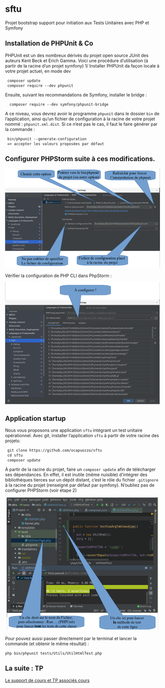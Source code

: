# sftu
Projet bootstrap support pour initiation aux Tests Unitaires avec PHP et Symfony 

## Installation de PHPUnit & Co
PHPUnit est un des nombreux dérivés du projet open source JUnit des auteurs Kent Beck et Erich Gamma.  Voici une procédure d’utilisation (à partir de la racine d’un projet symfony)
1/ Installer PHPUnit da façon locale à votre projet actuel, en mode dev 

	 composer update
	 composer require --dev phpunit 

Ensuite, suivant les recommandations de Symfony, installer le bridge :

      composer require --dev symfony/phpunit-bridge

A ce niveau, vous devrez avoir le programme `phpunit` dans le dossier `bin` 
de l’application, ainsi qu’un fichier de configuration à la racine
de votre projet nommé : `phpunit.xml.dist`. Si ce n’est pas le cas, il faut le faire générer par la commande :

	 bin/phpunit --generate-configuration 
	 => accepter les valeurs proposées par défaut

## Configurer PHPStorm suite à ces modifications.
 
![conf phpstorm](https://raw.githubusercontent.com/ocapuozzo/sftu/master/public/confPHPStormV2.png)

Vérifier la configuration de PHP CLI dans PhpStorm :

![conf phpstorm](https://raw.githubusercontent.com/ocapuozzo/sftu/master/public/setting-CLI-PHPStorm.png)


## Application startup

Nous vous proposons une application `sftu` intégrant un test unitaire opérationnel.
Avec git, installer l’application `sftu` à partir de votre racine des projets: 

	 git clone https://github.com/ocapuozzo/sftu
	 cd sftu
	 composer update

À partir de la racine du projet, faire un `composer update` afin de télécharger ses dépendances.
En effet, il est inutile (même nuisible) d’intégrer des bibliothèques tierces sur un 
dépôt distant, c’est le rôle du fichier `.gitignore` à la racine du projet (renseigné par défaut par symfony). N’oubliez pas de configurer PHPStorm (voir étape 2) 

![lancer tests phpstorm](https://raw.githubusercontent.com/ocapuozzo/sftu/master/public/phpStorm-lancerLesTests.png)

Pour pouvez aussi passer directement par le terminal et lancer la commande (et obtenir le même résultat) :

	php bin/phpunit tests/Utils/UtilHtmlTest.php
	
## La suite : TP	
[Le support de cours et TP associés cours](https://raw.githubusercontent.com/ocapuozzo/sftu/master/public/coursTestUnitaireV3.pdf)  	